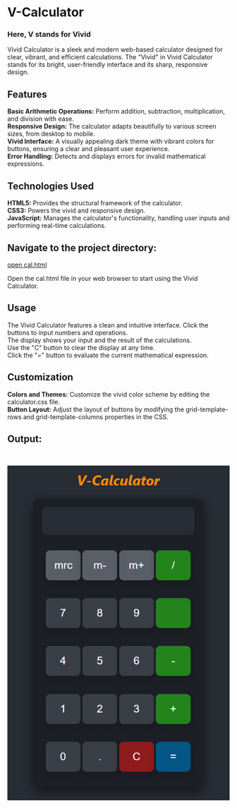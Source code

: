 <h1><b>V-Calculator</b></h1>
<h3>Here, V stands for Vivid</h3>
Vivid Calculator is a sleek and modern web-based calculator designed for clear, vibrant, and efficient calculations. The "Vivid" in Vivid Calculator stands for its bright, user-friendly interface and its sharp, responsive design.

<h2>Features</h2>
<b>Basic Arithmetic Operations:</b> Perform addition, subtraction, multiplication, and division with ease.<br>
<b>Responsive Design:</b> The calculator adapts beautifully to various screen sizes, from desktop to mobile.<br>
<b>Vivid Interface:</b> A visually appealing dark theme with vibrant colors for buttons, ensuring a clear and pleasant user experience.<br>
<b>Error Handling:</b> Detects and displays errors for invalid mathematical expressions.<br>
<h2>Technologies Used</h2>
<b>HTML5:</b> Provides the structural framework of the calculator.<br>
<b>CSS3:</b> Powers the vivid and responsive design.<br>
<b>JavaScript:</b> Manages the calculator's functionality, handling user inputs and performing real-time calculations.<br>


<h2>Navigate to the project directory:</h2>

[open cal.html](https://github.com/prasad5812345/V-calculator/blob/main/cal.html)

Open the cal.html file in your web browser to start using the Vivid Calculator.<br>

<h2>Usage</h2>
The Vivid Calculator features a clean and intuitive interface. Click the buttons to input numbers and operations.<br>
The display shows your input and the result of the calculations.<br>
Use the "C" button to clear the display at any time.<br>
Click the "=" button to evaluate the current mathematical expression.<br>
<h2>Customization</h2>
<b>Colors and Themes:</b> Customize the vivid color scheme by editing the calculator.css file.<br>
<b>Button Layout:</b> Adjust the layout of buttons by modifying the grid-template-rows and grid-template-columns properties in the CSS.<br>
<h2><b>Output:</b></h2>
<br>

![Calculator Screenshot](https://github.com/prasad5812345/V-calculator/blob/main/output%20cal.png)


